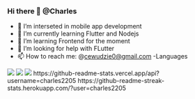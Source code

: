 ### Hi there 👋 @Charles


<!-- **Charles2205/Charles2205** is a ✨ _special_ ✨ repository  -->

- 🔭 I’m interseted in  mobile app development
- 🌱 I’m currently learning Flutter and Nodejs
- 👯 I’m learning Frontend for the moment
- 🤔 I’m looking for help with FLutter 
- 📫 How to reach me: @cewudzie0@gmail.com
-Languages 
<img src="https://img.shields.io/badge/Node.js-339933?style=for-the-badge&logo=nodedotjs&logoColor=white" />
<img src="https://img.shields.io/badge/JavaScript-323330?style=for-the-badge&logo=javascript&logoColor=F7DF1E />
-Framework
<img src="https://img.shields.io/badge/Dart-0175C2?style=for-the-badge&logo=dart&logoColor=white" />
 <img src="https://img.shields.io/badge/Node.js-339933?style=for-the-badge&logo=nodedotjs&logoColor=white" />                                                                                                     
https://github-readme-stats.vercel.app/api?username=charles2205
https://github-readme-streak-stats.herokuapp.com/?user=charles2205
